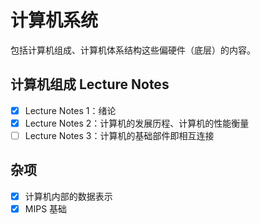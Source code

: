 # 计算机系统

包括计算机组成、计算机体系结构这些偏硬件（底层）的内容。

## 计算机组成 Lecture Notes

- [x] Lecture Notes 1：绪论
- [x] Lecture Notes 2：计算机的发展历程、计算机的性能衡量
- [ ] Lecture Notes 3：计算机的基础部件即相互连接

## 杂项

- [x] 计算机内部的数据表示
- [x] MIPS 基础 
